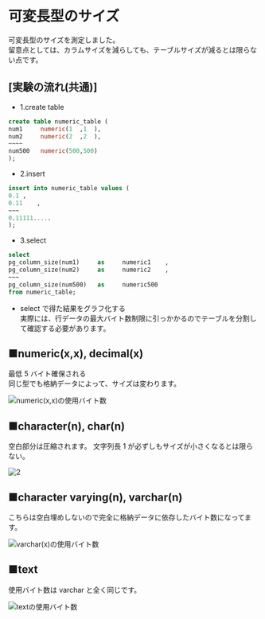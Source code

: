 # 可変長型のサイズ

可変長型のサイズを測定しました。  
留意点としては、カラムサイズを減らしても、テーブルサイズが減るとは限らない点です。
## [実験の流れ(共通)]

- 1.create table

```sql
create table numeric_table (
num1	 numeric(1	,1	),
num2	 numeric(2	,2	),
~~~~
num500   numeric(500,500)
);
```

- 2.insert

```sql
insert into numeric_table values (
0.1	,
0.11	,
~~~
0.11111.....
);
```

- 3.select

```sql
select
pg_column_size(num1)	 as 	numeric1	,
pg_column_size(num2)	 as 	numeric2	,
~~~
pg_column_size(num500)	 as 	numeric500
from numeric_table;
```

- select で得た結果をグラフ化する  
  実際には、行データの最大バイト数制限に引っかかるのでテーブルを分割して確認する必要があります。

## ■numeric(x,x), decimal(x)

最低 5 バイト確保される  
同じ型でも格納データによって、サイズは変わります。

![numeric(x,x)の使用バイト数](https://user-images.githubusercontent.com/49807271/211127674-825064b4-484c-4bec-9327-233ad6a14300.png)

## ■character(n), char(n)

空白部分は圧縮されます。
文字列長 1 が必ずしもサイズが小さくなるとは限らない。

![2](https://user-images.githubusercontent.com/49807271/211135506-f73e749a-f9d4-4cd9-a9fc-059f61d2d977.png)

## ■character varying(n), varchar(n)

こちらは空白埋めしないので完全に格納データに依存したバイト数になってます。

![varchar(x)の使用バイト数](https://user-images.githubusercontent.com/49807271/211138623-385e9312-1689-4313-9730-5edfb1076ec9.png)

## ■text

使用バイト数は varchar と全く同じです。

![textの使用バイト数](https://user-images.githubusercontent.com/49807271/211139110-2a37db7a-f6d2-4c30-82c0-028ea5f40fab.png)
